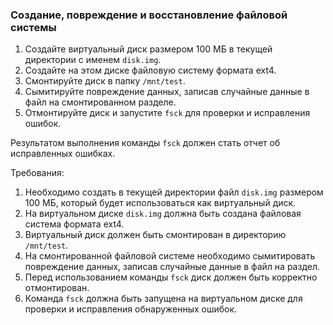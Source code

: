 
### Создание, повреждение и восстановление файловой системы

1. Создайте виртуальный диск размером 100 МБ в текущей директории с именем `disk.img`.
2. Создайте на этом диске файловую систему формата ext4.
3. Смонтируйте диск в папку `/mnt/test`.
4. Сымитируйте повреждение данных, записав случайные данные в файл на смонтированном разделе.
5. Отмонтируйте диск и запустите `fsck` для проверки и исправления ошибок.
   
Результатом выполнения команды `fsck` должен стать отчет об исправленных ошибках.

Требования:
1. Необходимо создать в текущей директории файл `disk.img` размером 100 МБ, который будет использоваться как виртуальный диск.
2. На виртуальном диске `disk.img` должна быть создана файловая система формата ext4.
3. Виртуальный диск должен быть смонтирован в директорию `/mnt/test`.
4. На смонтированной файловой системе необходимо сымитировать повреждение данных, записав случайные данные в файл на раздел.
5. Перед использованием команды `fsck` диск должен быть корректно отмонтирован.
6. Команда `fsck` должна быть запущена на виртуальном диске для проверки и исправления обнаруженных ошибок.